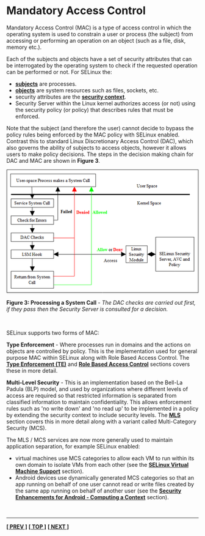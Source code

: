 # Mandatory Access Control

Mandatory Access Control (MAC) is a type of access control in which the
operating system is used to constrain a user or process (the subject)
from accessing or performing an operation on an object (such as a file,
disk, memory etc.).

Each of the subjects and objects have a set of security attributes that
can be interrogated by the operating system to check if the requested
operation can be performed or not. For SELinux the:

-   [**subjects**](subjects.md#subjects) are processes.
-   [**objects**](objects.md#objects) are system resources such as files,
    sockets, etc.
-   security attributes are the [**security context**](security_context.md#security-context).
-   Security Server within the Linux kernel authorizes access (or not)
    using the security policy (or policy) that describes rules that must
    be enforced.

Note that the subject (and therefore the user) cannot decide to bypass
the policy rules being enforced by the MAC policy with SELinux enabled.
Contrast this to standard Linux Discretionary Access Control (DAC),
which also governs the ability of subjects to access objects, however it
allows users to make policy decisions. The steps in the decision making
chain for DAC and MAC are shown in **Figure 3**.

![](./images/3-processing-call.png)

**Figure 3: Processing a System Call** - *The DAC checks are carried out
first, if they pass then the Security Server is consulted for a decision.*

<br>

SELinux supports two forms of MAC:

**Type Enforcement** - Where processes run in domains and the actions on
objects are controlled by policy. This is the implementation used for
general purpose MAC within SELinux along with Role Based Access Control.
The [**Type Enforcement (TE)**](type_enforcement.md#type-enforcement) and
[**Role Based Access Control**](rbac.md#role-based-access-control) sections covers
these in more detail.

**Multi-Level Security** - This is an implementation based on the
Bell-La Padula (BLP) model, and used by organizations where different
levels of access are required so that restricted information is
separated from classified information to maintain confidentiality. This
allows enforcement rules such as 'no write down' and 'no read up' to be
implemented in a policy by extending the security context to include
security levels. The [**MLS**](mls_mcs.md#multi-level-and-multi-category-security)
section covers this in more detail along with a variant called
Multi-Category Security (MCS).

The MLS / MCS services are now more generally used to maintain
application separation, for example SELinux enabled:

-   virtual machines use MCS categories to allow each VM to run within
    its own domain to isolate VMs from each other (see the
    [**SELinux Virtual Machine Support**](vm_support.md#selinux-virtual-machine-support)
    section).
-   Android devices use dynamically generated MCS categories so that an
    app running on behalf of one user cannot read or write files created
    by the same app running on behalf of another user (see the
    [**Security Enhancements for Android - Computing a Context**](seandroid.md#computing-process-context-examples) section).


<br>

<!-- %CUTHERE% -->

---
**[[ PREV ]](core_components.md)** **[[ TOP ]](#)** **[[ NEXT ]](users.md)**
